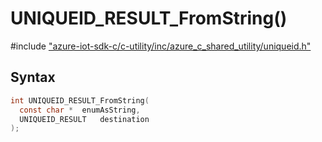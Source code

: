 # UNIQUEID_RESULT_FromString()

\#include ["azure-iot-sdk-c/c-utility/inc/azure_c_shared_utility/uniqueid.h"](../iot-c-ref-uniqueid-h.md)  

## Syntax

```C
int UNIQUEID_RESULT_FromString(
  const char *	enumAsString,
  UNIQUEID_RESULT	destination
);

```


